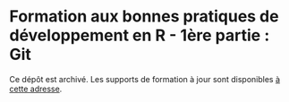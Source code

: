 # Formation aux bonnes pratiques de développement en R - 1ère partie : Git

Ce dépôt est archivé. Les supports de formation à jour sont disponibles [à cette adresse](https://github.com/InseeFrLab/formation-bonnes-pratiques-git-R.git).